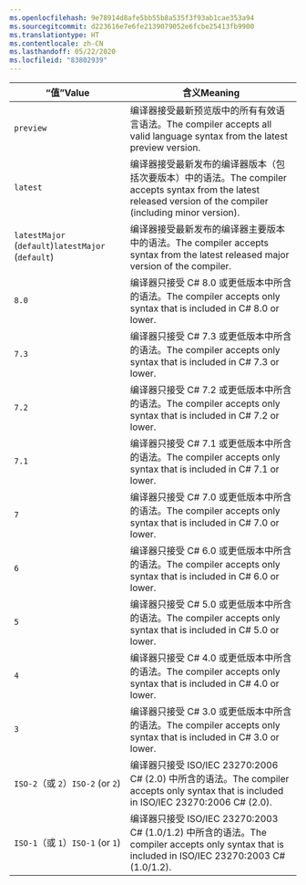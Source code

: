 ```yaml
---
ms.openlocfilehash: 9e78914d8afe5bb55b8a535f3f93ab1cae353a94
ms.sourcegitcommit: d223616e7e6fe2139079052e6fcbe25413fb9900
ms.translationtype: HT
ms.contentlocale: zh-CN
ms.lasthandoff: 05/22/2020
ms.locfileid: "83802939"
---
```

| <span data-ttu-id="af20b-101">“值”</span><span class="sxs-lookup"><span data-stu-id="af20b-101">Value</span></span>                     | <span data-ttu-id="af20b-102">含义</span><span class="sxs-lookup"><span data-stu-id="af20b-102">Meaning</span></span>                                                                                                 |
|---------------------------|---------------------------------------------------------------------------------------------------------|
| `preview`                 | <span data-ttu-id="af20b-103">编译器接受最新预览版中的所有有效语言语法。</span><span class="sxs-lookup"><span data-stu-id="af20b-103">The compiler accepts all valid language syntax from the latest preview version.</span></span>                         |
| `latest`                  | <span data-ttu-id="af20b-104">编译器接受最新发布的编译器版本（包括次要版本）中的语法。</span><span class="sxs-lookup"><span data-stu-id="af20b-104">The compiler accepts syntax from the latest released version of the compiler (including minor version).</span></span> |
| <span data-ttu-id="af20b-105">`latestMajor` (`default`)</span><span class="sxs-lookup"><span data-stu-id="af20b-105">`latestMajor` (`default`)</span></span> | <span data-ttu-id="af20b-106">编译器接受最新发布的编译器主要版本中的语法。</span><span class="sxs-lookup"><span data-stu-id="af20b-106">The compiler accepts syntax from the latest released major version of the compiler.</span></span>                     |
| `8.0`                     | <span data-ttu-id="af20b-107">编译器只接受 C# 8.0 或更低版本中所含的语法。</span><span class="sxs-lookup"><span data-stu-id="af20b-107">The compiler accepts only syntax that is included in C# 8.0 or lower.</span></span>                                   |
| `7.3`                     | <span data-ttu-id="af20b-108">编译器只接受 C# 7.3 或更低版本中所含的语法。</span><span class="sxs-lookup"><span data-stu-id="af20b-108">The compiler accepts only syntax that is included in C# 7.3 or lower.</span></span>                                   |
| `7.2`                     | <span data-ttu-id="af20b-109">编译器只接受 C# 7.2 或更低版本中所含的语法。</span><span class="sxs-lookup"><span data-stu-id="af20b-109">The compiler accepts only syntax that is included in C# 7.2 or lower.</span></span>                                   |
| `7.1`                     | <span data-ttu-id="af20b-110">编译器只接受 C# 7.1 或更低版本中所含的语法。</span><span class="sxs-lookup"><span data-stu-id="af20b-110">The compiler accepts only syntax that is included in C# 7.1 or lower.</span></span>                                   |
| `7`                       | <span data-ttu-id="af20b-111">编译器只接受 C# 7.0 或更低版本中所含的语法。</span><span class="sxs-lookup"><span data-stu-id="af20b-111">The compiler accepts only syntax that is included in C# 7.0 or lower.</span></span>                                   |
| `6`                       | <span data-ttu-id="af20b-112">编译器只接受 C# 6.0 或更低版本中所含的语法。</span><span class="sxs-lookup"><span data-stu-id="af20b-112">The compiler accepts only syntax that is included in C# 6.0 or lower.</span></span>                                   |
| `5`                       | <span data-ttu-id="af20b-113">编译器只接受 C# 5.0 或更低版本中所含的语法。</span><span class="sxs-lookup"><span data-stu-id="af20b-113">The compiler accepts only syntax that is included in C# 5.0 or lower.</span></span>                                   |
| `4`                       | <span data-ttu-id="af20b-114">编译器只接受 C# 4.0 或更低版本中所含的语法。</span><span class="sxs-lookup"><span data-stu-id="af20b-114">The compiler accepts only syntax that is included in C# 4.0 or lower.</span></span>                                   |
| `3`                       | <span data-ttu-id="af20b-115">编译器只接受 C# 3.0 或更低版本中所含的语法。</span><span class="sxs-lookup"><span data-stu-id="af20b-115">The compiler accepts only syntax that is included in C# 3.0 or lower.</span></span>                                   |
| <span data-ttu-id="af20b-116">`ISO-2`（或 `2`）</span><span class="sxs-lookup"><span data-stu-id="af20b-116">`ISO-2` (or `2`)</span></span>          | <span data-ttu-id="af20b-117">编译器只接受 ISO/IEC 23270:2006 C# (2.0) 中所含的语法。</span><span class="sxs-lookup"><span data-stu-id="af20b-117">The compiler accepts only syntax that is included in ISO/IEC 23270:2006 C# (2.0).</span></span>                       |
| <span data-ttu-id="af20b-118">`ISO-1`（或 `1`）</span><span class="sxs-lookup"><span data-stu-id="af20b-118">`ISO-1` (or `1`)</span></span>          | <span data-ttu-id="af20b-119">编译器只接受 ISO/IEC 23270:2003 C# (1.0/1.2) 中所含的语法。</span><span class="sxs-lookup"><span data-stu-id="af20b-119">The compiler accepts only syntax that is included in ISO/IEC 23270:2003 C# (1.0/1.2).</span></span>                   |
